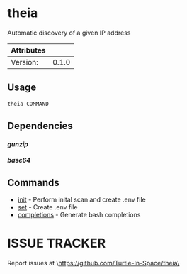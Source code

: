 # theia

Automatic discovery of a given IP address

| Attributes       | &nbsp;
|------------------|-------------
| Version:         | 0.1.0

## Usage

```bash
theia COMMAND
```

## Dependencies

#### *gunzip*



#### *base64*



## Commands

- [init](theia%20init) - Perform inital scan and create .env file
- [set](theia%20set) - Create .env file
- [completions](theia%20completions) - Generate bash completions

# ISSUE TRACKER
Report issues at \https://github.com/Turtle-In-Space/theia\
